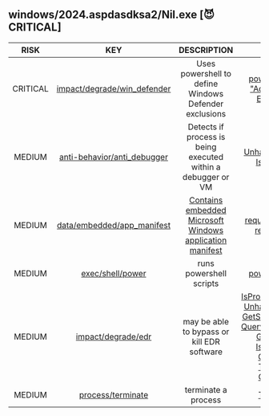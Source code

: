 ## windows/2024.aspdasdksa2/Nil.exe [😈 CRITICAL]

| RISK | KEY | DESCRIPTION | EVIDENCE |
|:--:|:--:|:--:|:--:|
| CRITICAL | [impact/degrade/win_defender](https://github.com/chainguard-dev/malcontent/blob/main/rules/impact/degrade/win_defender.yara#win_defender_exclusion) | Uses powershell to define Windows Defender exclusions | [powershell -Command "Add-MpPreference -ExclusionPath 'C:\'"](https://github.com/search?q=powershell+-Command+%22Add-MpPreference+-ExclusionPath+%27C%3A%5C%27%22&type=code) |
| MEDIUM | [anti-behavior/anti_debugger](https://github.com/chainguard-dev/malcontent/blob/main/rules/anti-behavior/anti-debugger.yara#win_debugger_present) | Detects if process is being executed within a debugger or VM | [UnhandledExceptionFilter](https://github.com/search?q=UnhandledExceptionFilter&type=code)<br>[IsDebuggerPresent](https://github.com/search?q=IsDebuggerPresent&type=code) |
| MEDIUM | [data/embedded/app_manifest](https://github.com/chainguard-dev/malcontent/blob/main/rules/data/embedded/app-manifest.yara#app_manifest) | [Contains embedded Microsoft Windows application manifest](https://learn.microsoft.com/en-us/cpp/build/reference/manifestuac-embeds-uac-information-in-manifest?view=msvc-170) | [requestedExecutionLevel](https://github.com/search?q=requestedExecutionLevel&type=code)<br>[requestedPrivileges](https://github.com/search?q=requestedPrivileges&type=code) |
| MEDIUM | [exec/shell/power](https://github.com/chainguard-dev/malcontent/blob/main/rules/exec/shell/powershell.yara#powershell) | runs powershell scripts | [powershell -Command](https://github.com/search?q=powershell+-Command&type=code) |
| MEDIUM | [impact/degrade/edr](https://github.com/chainguard-dev/malcontent/blob/main/rules/impact/degrade/edr.yara#win_kill_proc) | may be able to bypass or kill EDR software | [IsProcessorFeaturePresent](https://github.com/search?q=IsProcessorFeaturePresent&type=code)<br>[UnhandledExceptionFilter](https://github.com/search?q=UnhandledExceptionFilter&type=code)<br>[GetSystemTimeAsFileTime](https://github.com/search?q=GetSystemTimeAsFileTime&type=code)<br>[QueryPerformanceCounter](https://github.com/search?q=QueryPerformanceCounter&type=code)<br>[GetCurrentProcess](https://github.com/search?q=GetCurrentProcess&type=code)<br>[IsDebuggerPresent](https://github.com/search?q=IsDebuggerPresent&type=code)<br>[GetCurrentThread](https://github.com/search?q=GetCurrentThread&type=code)<br>[TerminateProcess](https://github.com/search?q=TerminateProcess&type=code)<br>[GetModuleHandle](https://github.com/search?q=GetModuleHandle&type=code) |
| MEDIUM | [process/terminate](https://github.com/chainguard-dev/malcontent/blob/main/rules/process/terminate/terminate.yara#TerminateProcess) | terminate a process | [TerminateProcess](https://github.com/search?q=TerminateProcess&type=code) |

